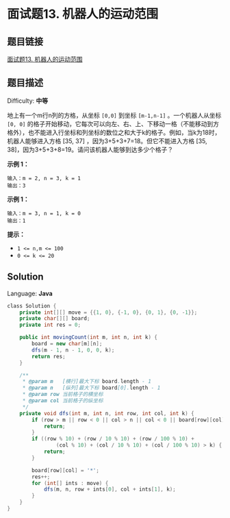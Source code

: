 # 面试题13. 机器人的运动范围

## 题目链接

[面试题13\. 机器人的运动范围](https://leetcode-cn.com/problems/ji-qi-ren-de-yun-dong-fan-wei-lcof/)

## 题目描述

Difficulty: **中等**

地上有一个m行n列的方格，从坐标 `[0,0]` 到坐标 `[m-1,n-1]` 。一个机器人从坐标 `[0, 0]` 的格子开始移动，它每次可以向左、右、上、下移动一格（不能移动到方格外），也不能进入行坐标和列坐标的数位之和大于k的格子。例如，当k为18时，机器人能够进入方格 [35, 37] ，因为3+5+3+7=18。但它不能进入方格 [35, 38]，因为3+5+3+8=19。请问该机器人能够到达多少个格子？

**示例 1：**

```
输入：m = 2, n = 3, k = 1
输出：3
```

**示例 1：**

```
输入：m = 3, n = 1, k = 0
输出：1
```

**提示：**

* `1 <= n,m <= 100`
* `0 <= k <= 20`

## Solution

Language: **Java**

```java
​class Solution {
    private int[][] move = {{1, 0}, {-1, 0}, {0, 1}, {0, -1}};
    private char[][] board;
    private int res = 0;

    public int movingCount(int m, int n, int k) {
        board = new char[m][n];
        dfs(m - 1, n - 1, 0, 0, k);
        return res;
    }

    /**
     * @param m   [横行]最大下标 board.length - 1
     * @param n   [纵列]最大下标 board[0].length - 1
     * @param row 当前格子的横坐标
     * @param col 当前格子的纵坐标
     */
    private void dfs(int m, int n, int row, int col, int k) {
        if (row > m || row < 0 || col > n || col < 0 || board[row][col] == '*') {
            return;
        }
        if ((row % 10) + (row / 10 % 10) + (row / 100 % 10) +
                (col % 10) + (col / 10 % 10) + (col / 100 % 10) > k) {
            return;
        }

        board[row][col] = '*';
        res++;
        for (int[] ints : move) {
            dfs(m, n, row + ints[0], col + ints[1], k);
        }
    }
}
```